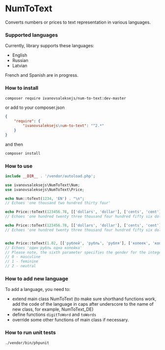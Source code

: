 # NumToText

Converts numbers or prices to text representation in various languages.

### Supported languages

Currently, library supports these languages:

* English
* Russian
* Latvian

French and Spanish are in progress.

### How to install

```bash
composer require ivanovsaleksejs/num-to-text:dev-master
```

or add to your composer.json

```json
{
    "require": {
        "ivanovsaleksejs\num-to-text": "^2.*"
    }
}
```

and then

```bash
composer install
```

### How to use

```php
include __DIR__ . '/vendor/autoload.php';

use ivanovsaleksejs\NumToText\Num;
use ivanovsaleksejs\NumToText\Price;

echo Num::toText(1234, 'EN') . "\n";
// Echoes 'one thousand two hundred thirty four'

echo Price::toText(123456.78, [['dollars', 'dollar'], ['cents', 'cent']], 'EN', true) . "\n";
// Echoes 'one hundred twenty three thousand four hundred fifty six dollars 78 cents'

echo Price::toText(123456.78, [['dollars', 'dollar'], ['cents', 'cent']], 'EN') . "\n";
// Echoes 'one hundred twenty three thousand four hundred fifty six dollars seventy eight cents'


echo Price::toText(1.02, [['рублей', 'рубль', 'рубля'], ['копеек', 'копейка', 'копейки']], 'RU', false, false, [0, 1]); . "\n";
// Echoes 'один рубль одна копейка'
// Please note, the sixth parameter specifies the gender for the integer and decimal parts of the number respectively
// 0 - masculine
// 1 - feminine
// 2 - neutral
```

### How to add new language
To add a language, you need to:
* extend main class NumToText (to make sure shorthand functions work, add the code of the language in caps after underscore to the name of new class, for example, NumToText\_DE)
* define functions `digitToWord` and `toWords`
* override some other functions of main class if necessary.

### How to run unit tests

```bash
./vendor/bin/phpunit
```
